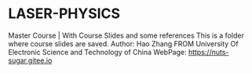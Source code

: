 # LASER-PHYSICS
Master Course | With Course Slides and some references
This is a folder where course slides are saved.
Author: Hao Zhang FROM University Of Electronic Science and Technology of China
WebPage: https://nuts-sugar.gitee.io
